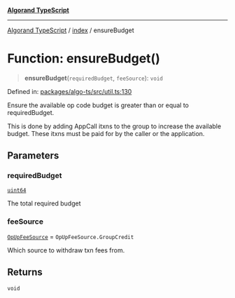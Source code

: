 [**Algorand TypeScript**](../../README.md)

***

[Algorand TypeScript](../../modules.md) / [index](../README.md) / ensureBudget

# Function: ensureBudget()

> **ensureBudget**(`requiredBudget`, `feeSource`): `void`

Defined in: [packages/algo-ts/src/util.ts:130](https://github.com/algorandfoundation/puya-ts/blob/main/packages/algo-ts/src/util.ts#L130)

Ensure the available op code budget is greater than or equal to requiredBudget.

This is done by adding AppCall itxns to the group to increase the available budget. These itxns must be paid for
by the caller or the application.

## Parameters

### requiredBudget

[`uint64`](../type-aliases/uint64.md)

The total required budget

### feeSource

[`OpUpFeeSource`](../enumerations/OpUpFeeSource.md) = `OpUpFeeSource.GroupCredit`

Which source to withdraw txn fees from.

## Returns

`void`
